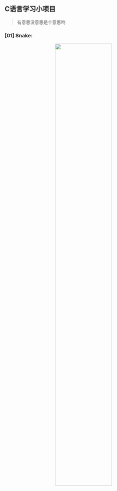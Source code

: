 ## C语言学习小项目

> 有意思没意思是个意思哟  

### [01] Snake:
<p align="center"><img width="60%" src="https://github.com/skyasker/c-projects/blob/master/docs/images/snake.png"></p> 






